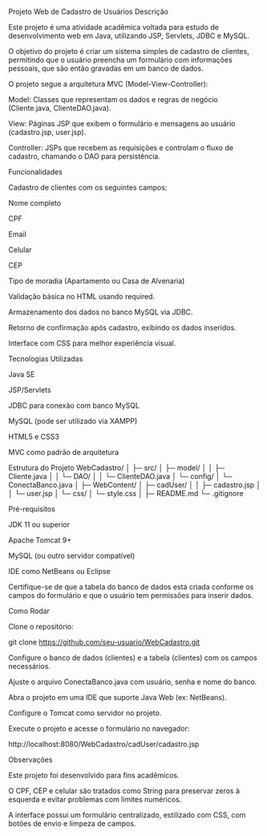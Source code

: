Projeto Web de Cadastro de Usuários
Descrição

Este projeto é uma atividade acadêmica voltada para estudo de desenvolvimento web em Java, utilizando JSP, Servlets, JDBC e MySQL.

O objetivo do projeto é criar um sistema simples de cadastro de clientes, permitindo que o usuário preencha um formulário com informações pessoais, que são então gravadas em um banco de dados.

O projeto segue a arquitetura MVC (Model-View-Controller):

Model: Classes que representam os dados e regras de negócio (Cliente.java, ClienteDAO.java).

View: Páginas JSP que exibem o formulário e mensagens ao usuário (cadastro.jsp, user.jsp).

Controller: JSPs que recebem as requisições e controlam o fluxo de cadastro, chamando o DAO para persistência.

Funcionalidades

Cadastro de clientes com os seguintes campos:

Nome completo

CPF

Email

Celular

CEP

Tipo de moradia (Apartamento ou Casa de Alvenaria)

Validação básica no HTML usando required.

Armazenamento dos dados no banco MySQL via JDBC.

Retorno de confirmação após cadastro, exibindo os dados inseridos.

Interface com CSS para melhor experiência visual.

Tecnologias Utilizadas

Java SE

JSP/Servlets

JDBC para conexão com banco MySQL

MySQL (pode ser utilizado via XAMPP)

HTML5 e CSS3

MVC como padrão de arquitetura

Estrutura do Projeto
WebCadastro/
│
├─ src/
│   ├─ model/
│   │   ├─ Cliente.java
│   │   └─ DAO/
│   │       └─ ClienteDAO.java
│   └─ config/
│       └─ ConectaBanco.java
│
├─ WebContent/
│   ├─ cadUser/
│   │   ├─ cadastro.jsp
│   │   └─ user.jsp
│   └─ css/
│       └─ style.css
│
├─ README.md
└─ .gitignore

Pré-requisitos

JDK 11 ou superior

Apache Tomcat 9+

MySQL (ou outro servidor compatível)

IDE como NetBeans ou Eclipse

Certifique-se de que a tabela do banco de dados está criada conforme os campos do formulário e que o usuário tem permissões para inserir dados.

Como Rodar

Clone o repositório:

git clone https://github.com/seu-usuario/WebCadastro.git


Configure o banco de dados (clientes) e a tabela (clientes) com os campos necessários.

Ajuste o arquivo ConectaBanco.java com usuário, senha e nome do banco.

Abra o projeto em uma IDE que suporte Java Web (ex: NetBeans).

Configure o Tomcat como servidor no projeto.

Execute o projeto e acesse o formulário no navegador:

http://localhost:8080/WebCadastro/cadUser/cadastro.jsp

Observações

Este projeto foi desenvolvido para fins acadêmicos.

O CPF, CEP e celular são tratados como String para preservar zeros à esquerda e evitar problemas com limites numéricos.

A interface possui um formulário centralizado, estilizado com CSS, com botões de envio e limpeza de campos.
